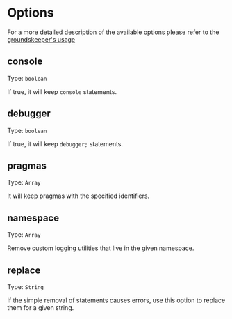 # Options

For a more detailed description of the available options please refer to the [groundskeeper's usage](https://github.com/Couto/groundskeeper#usage)

## console
Type: `boolean`

If true, it will keep `console` statements.

## debugger
Type: `boolean`

If true, it will keep `debugger;` statements.

## pragmas
Type: `Array`

It will keep pragmas with the specified identifiers.

## namespace
Type: `Array`

Remove custom logging utilities that live in the given namespace.

## replace
Type: `String`

If the simple removal of statements causes errors, use this option to replace them for a given string.
